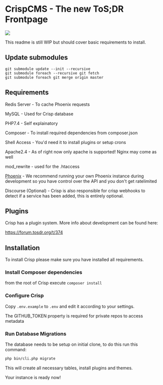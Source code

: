# CrispCMS - The new ToS;DR Frontpage

![](https://beta.tosdr.org/api/badge/service/tos;dr)


This readme is still WIP but should cover basic requirements to install.

## Update submodules

```
git submodule update --init --recursive
git submodule foreach --recursive git fetch
git submodule foreach git merge origin master
```

## Requirements

Redis Server - To cache Phoenix requests

MySQL - Used for Crisp database

PHP7.4 - Self explainatory

Composer - To install required dependencies from composer.json

Shell Access - You'd need it to install plugins or setup crons

Apache2.4 - As of right now only apache is supported! Nginx may come as well

mod_rewrite - used for the .htaccess

[Phoenix](https://github.com/tosdr/edit.tosdr.org) - We recommend running your own Phoenix instance during development so you have control over the API and you don't get ratelimited

Discourse (Optional) - Crisp is also responsible for crisp webhooks to detect if a service has been added, this is entirely optional.


## Plugins

Crisp has a plugin system. More info about development can be found here:

https://forum.tosdr.org/t/374

## Installation

To install Crisp please make sure you have installed all requirements.

### Install Composer dependencies

from the root of Crisp execute `composer install`

### Configure Crisp

Copy `.env.example` to `.env` and edit it according to your settings.

The GITHUB_TOKEN property is required for private repos to access metadata

### Run Database Migrations

The database needs to be setup on initial clone, to do this run this command:

```bash
php bin/cli.php migrate
```

This will create all necessary tables, install plugins and themes.

<!--
No longer required ,managed by migrations

### Install crisp theme

To install the default theme and create necessary data run

```bash
php bin/cli.php theme install crisp
```

### Install core plugin

To install the core plugin you need shell access and execute the following commands in the bin folder:

```bash
php bin/cli.php plugin install core
```
-->

Your instance is ready now!